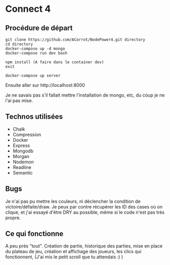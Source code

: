 # Connect 4


## Procédure de départ

```
git clone https://github.com/ACorrot/NodePower4.git directory
cd directory
docker-compose up -d mongo
docker-compose run dev bash

npm install (A faire dans le container dev)
exit

docker-compose up server

```
Ensuite aller sur http://localhost:8000

Je ne savais pas s'il fallait mettre l'installation de mongo, etc, du coup je ne l'ai pas mise.


## Technos utilisées

- Chalk
- Compression
- Docker
- Express
- Mongodb
- Morgan
- Nodemon
- Readline
- Semantic



## Bugs

Je n'ai pas pu mettre les couleurs, ni déclencher la condition de victoire/défaite/draw.
Je peux par contre récupérer les ID des cases où on clique, et j'ai essayé d'être DRY au possible, même si le code n'est pas très propre.

## Ce qui fonctionne

A peu près "tout". Création de partie, historique des parties, mise en place du plateau de jeu, création et affichage des joueurs, les clics qui fonctionnent,
(J'ai mis le petit scroll que tu attendais :) )